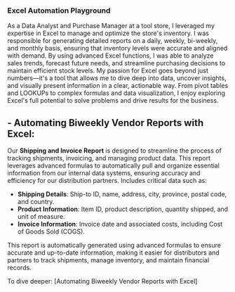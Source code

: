 ### **Excel Automation Playground**


As a Data Analyst and Purchase Manager at a tool store, I leveraged my expertise in Excel to manage and optimize the store's inventory. I was responsible for generating detailed reports on a daily, weekly, bi-weekly, and monthly basis, ensuring that inventory levels were accurate and aligned with demand. By using advanced Excel functions, I was able to analyze sales trends, forecast future needs, and streamline purchasing decisions to maintain efficient stock levels. My passion for Excel goes beyond just numbers—it's a tool that allows me to dive deep into data, uncover insights, and visually present information in a clear, actionable way. From pivot tables and LOOKUPs to complex formulas and data visualization, I enjoy exploring Excel's full potential to solve problems and drive results for the business.


## - Automating Biweekly Vendor Reports with Excel:

Our **Shipping and Invoice Report** is designed to streamline the process of tracking shipments, invoicing, and managing product data. This report leverages advanced formulas to automatically pull and organize essential information from our internal data systems, ensuring accuracy and efficiency for our distribution partners.
Includes critical data such as:
- **Shipping Details**: Ship-to ID, name, address, city, province, postal code, and country.
- **Product Information**: Item ID, product description, quantity shipped, and unit of measure.
- **Invoice Information**: Invoice date and associated costs, including Cost of Goods Sold (COGS).

This report is automatically generated using advanced formulas to ensure accurate and up-to-date information, making it easier for distributors and partners to track shipments, manage inventory, and maintain financial records.

To dive deeper: 
[Automating Biweekly Vendor Reports with Excel]











